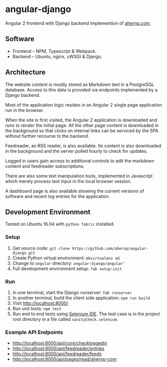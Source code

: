 # angular-django

Angular 2 frontend with Django backend implemention of [ahernp.com](https://ahernp.com).

## Software

* Frontend – NPM, Typescript & Webpack.
* Backend – Ubuntu, nginx, uWSGI & Django.

## Architecture

The website content is mostly stored as Markdown text in a PostgreSQL database.
Access to this data is provided via endpoints implemented by a Django backend.

Most of the application logic resides in an Angular 2 single page application run in the browser.

When the site is first visited, the Angular 2 application is downloaded and runs to render the initial page.
All the other page content is downloaded in the background so that clicks on internal links can be serviced by the SPA without further recourse to the backend.

Feedreader, an RSS reader, is also available. Its content is also downloaded in the background and the server polled hourly to check for updates.

Logged in users gain access to additional controls to edit the markdown content and feedreader subscriptions.

There are also some text manipulation tools, implemented in Javascript which merely process text input in the local browser session.

A dashboard page is also available showing the current versions of software and recent log entries for the application.

## Development Environment

Tested on Ubuntu 16.04 with `python fabric` installed.

### Setup

1. Get source code: `git clone https://github.com/ahernp/angular-django.git`
1. Create Python virtual environment: `mkvirtualenv ad`
1. Change to `angular` directory: `angular-django/angular'`
1. Full development environment setup: `fab setup:init`

### Run

1. In one terminal, start the Django runserver: `fab runserver`
1. In another terminal, build the client side application: `npm run build`
1. Visit [http://localhost:8000/](http://localhost:8000/)
1. Run unit tests: `npm test`
1. Run end to end tests using [Selenium IDE](http://www.seleniumhq.org/projects/ide/). The test case is in the project root directory in a file called `sanityCheck.selenium`.

### Example API Endpoints

* [http://localhost:8000/api/core/checkloggedin](http://localhost:8000/api/core/checkloggedin)
* [http://localhost:8000/api/feedreader/entries](http://localhost:8000/api/feedreader/entries)
* [http://localhost:8000/api/feedreader/feeds](http://localhost:8000/api/feedreader/feeds)
* [http://localhost:8000/api/pages/read/ahernp-com](http://localhost:8000/api/pages/read/ahernp-com)
